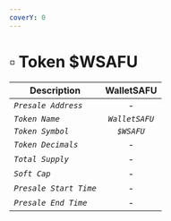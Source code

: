 ```yaml
---
coverY: 0
---
```


# ▫ Token $WSAFU

| Description            |   WalletSAFU   |
| ---------------------- | :------------: |
| _`Presale Address`_    |        -       |
| _`Token Name`_         | _`WalletSAFU`_ |
| _`Token Symbol`_       |   _`$WSAFU`_   |
| _`Token Decimals`_     |        -       |
| _`Total Supply`_       |        -       |
| _`Soft Cap`_           |        -       |
| _`Presale Start Time`_ |        -       |
| _`Presale End Time`_   |        -       |
